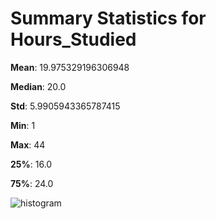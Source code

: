 # Summary Statistics for Hours_Studied

**Mean**: 19.975329196306948

**Median**: 20.0

**Std**: 5.9905943365787415

**Min**: 1

**Max**: 44

**25%**: 16.0

**75%**: 24.0

![histogram](Figure_2.png)